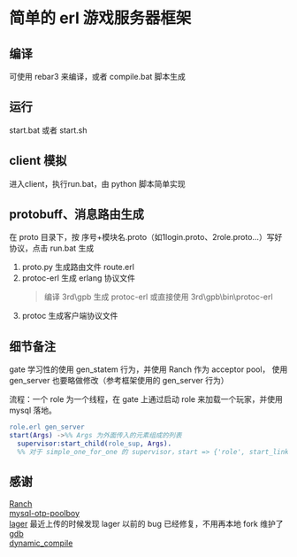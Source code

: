 # 简单的 erl 游戏服务器框架

## 编译
可使用 rebar3 来编译，或者 compile.bat 脚本生成

## 运行
start.bat 或者 start.sh

## client 模拟
进入client，执行run.bat，由 python 脚本简单实现

## protobuff、消息路由生成
在 proto 目录下，按 序号+模块名.proto（如1login.proto、2role.proto...）写好协议，点击 run.bat 生成
1. proto.py 生成路由文件 route.erl
2. protoc-erl 生成 erlang 协议文件
    > 编译 3rd\gpb 生成 protoc-erl 或直接使用 3rd\gpb\bin\protoc-erl
3. protoc 生成客户端协议文件

## 细节备注
gate 学习性的使用 gen_statem 行为，并使用 Ranch 作为 acceptor pool， 使用 gen_server 也要略做修改（参考框架使用的 gen_server 行为）

流程：一个 role 为一个线程，在 gate 上通过启动 role 来加载一个玩家，并使用 mysql 落地。

```erlang
role.erl gen_server
start(Args) ->%% Args 为外面传入的元素组成的列表
  supervisor:start_child(role_sup, Args).
  %% 对于 simple_one_for_one 的 supervisor，start => {'role', start_link, []}，apply(M,F,Args ++ []) 调用 role:start_link(列表展开)，Module:init(列表展开) 会被调用
```

## 感谢
[Ranch](https://github.com/ninenines/ranch)  
[mysql-otp-poolboy](https://github.com/mysql-otp/mysql-otp-poolboy)  
[lager](https://github.com/erlang-lager/lager) 最近上传的时候发现 lager 以前的 bug 已经修复，不用再本地 fork 维护了  
[gdb](https://github.com/tomas-abrahamsson/gpb)  
[dynamic_compile](https://github.com/jkvor/dynamic_compile)  
